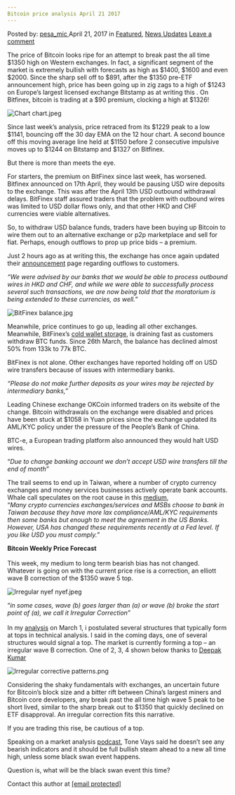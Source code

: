 ```yaml
---
Bitcoin price analysis April 21 2017
---
```

<article class="post-listing post-19352 post type-post status-publish format-standard has-post-thumbnail hentry category-deepdot-news category-news-updates tag-3676 tag-1966 tag-analysis tag-bitcoin tag-march tag-price">
    <div class="post-inner">
        <span>Posted by: <a href="https://www.deepdotweb.com/author/pesa_mic/" title="">pesa_mic </a></span>
    <span>April 21, 2017</span>
    <span>in <a href="https://www.deepdotweb.com/category/deepdot-news/" rel="category tag">Featured</a>, <a href="https://www.deepdotweb.com/category/news-updates/" rel="category tag">News Updates</a></span>
    <span><a href="https://www.deepdotweb.com/2017/04/21/bitcoin-price-analysis-march-21-2017/#respond">Leave a comment</a></span>
    </p>
    <div class="clear"></div>
    <div class="entry">
    <p>The price of Bitcoin looks ripe for an attempt to break past the all time $1350 high on Western exchanges. In fact, a significant segment of the market is extremely bullish with forecasts as high as $1400, $1600 and even $2000. Since the sharp sell off to $891, after the $1350 pre-ETF announcement high, price has been going up in zig zags to a high of $1243 on Europe’s largest licensed exchange Bitstamp as at writing this . On Bitfinex, bitcoin is trading at a $90 premium, clocking a high at $1326!</p>
    <p><img class="wp-image-19353" src="https://www.deepdotweb.com/wp-content/uploads/2017/04/chart-chart-jpeg.jpeg" alt="Chart chart.jpeg" srcset="https://www.deepdotweb.com/wp-content/uploads/2017/04/chart-chart-jpeg.jpeg 1640w, https://www.deepdotweb.com/wp-content/uploads/2017/04/chart-chart-jpeg-300x154.jpeg 300w, https://www.deepdotweb.com/wp-content/uploads/2017/04/chart-chart-jpeg-1024x524.jpeg 1024w" sizes="(max-width: 1640px) 100vw, 1640px" /></p>
    <p>Since last week’s analysis, price retraced from its $1229 peak to a low $1141, bouncing off the 30 day EMA on the 12 hour chart. A second bounce off this moving average line held at $1150 before 2 consecutive impulsive moves up to $1244 on Bitstamp and $1327 on Bitfinex.</p>
    <p>But there is more than meets the eye.</p>
    <p>For starters, the premium on BitFinex since last week, has worsened. Bitfinex announced on 17th April, they would be pausing USD wire deposits to the exchange. This was after the April 13th USD outbound withdrawal delays. BitFinex staff assured traders that the problem with outbound wires was limited to USD dollar flows only, and that other HKD and CHF currencies were viable alternatives.</p>
    <p>So, to withdraw USD balance funds, traders have been buying up Bitcoin to wire them out to an alternative exchange or p2p marketplace and sell for fiat. Perhaps, enough outflows to prop up price bids &#8211; a premium.</p>
    <p>Just 2 hours ago as at writing this, the exchange has once again updated their <a href="https://www.bitfinex.com/posts/201">announcement</a> page regarding outflows to customers.</p>
    <p><em>“We were advised by our banks that we would be able to process outbound wires in HKD and CHF, and while we were able to successfully process several such transactions, we are now being told that the moratorium is being extended to these currencies, as well.” </em></p>
    <p><em></p>
    <p></em> <img class="wp-image-19354" src="https://www.deepdotweb.com/wp-content/uploads/2017/04/bitfinex-balance-jpg.jpeg" alt="BitFinex balance.jpg" srcset="https://www.deepdotweb.com/wp-content/uploads/2017/04/bitfinex-balance-jpg.jpeg 1845w, https://www.deepdotweb.com/wp-content/uploads/2017/04/bitfinex-balance-jpg-300x92.jpeg 300w, https://www.deepdotweb.com/wp-content/uploads/2017/04/bitfinex-balance-jpg-1024x315.jpeg 1024w" sizes="(max-width: 1845px) 100vw, 1845px" /><em></p>
    <p></em> Meanwhile, price continues to go up, leading all other exchanges. Meanwhile, BitFinex’s <a href="https://bitinfocharts.com/bitcoin/address/3D2oetdNuZUqQHPJmcMDDHYoqkyNVsFk9r">cold wallet storage</a>, is draining fast as customers withdraw BTC funds. Since 26th March, the balance has declined almost 50% from 133k to 77k BTC.</p>
    <p>BitFinex is not alone. Other exchanges have reported holding off on USD wire transfers because of issues with intermediary banks.</p>
    <p><em>&#8220;Please do not make further deposits as your wires may be rejected by intermediary banks,&#8221;<br />
    </em></p>
    <p>Leading Chinese exchange OKCoin informed traders on its website of the change. Bitcoin withdrawals on the exchange were disabled and prices have been stuck at $1058 in Yuan prices since the exchange updated its AML/KYC policy under the pressure of the People’s Bank of China.</p>
    <p>BTC-e, a European trading platform also announced they would halt USD wires.</p>
    <p>“<em>Due to change banking account we don&#8217;t accept USD wire transfers till the end of month”</em></p>
    <p>The trail seems to end up in Taiwan, where a number of crypto currency exchanges and money services businesses actively operate bank accounts. Whale call speculates on the root cause in this <a href="https://medium.com/@whalecalls/taiwan-aml-reforms-usd-crypto-drama-15417cbcdf7b">medium</a>,<br />
    “<em>Many crypto currencies exchanges/services and MSBs choose to bank in Taiwan because they have more lax compliance/AML/KYC requirements then some banks but enough to meet the agreement in the US Banks. However, USA has changed these requirements recently at a Fed level. If you like USD you must comply.”</em></p>
    <p><strong>Bitcoin Weekly Price Forecast<br />
    </strong><br />
    This week, my medium to long term bearish bias has not changed. Whatever is going on with the current price rise is a correction, an elliott wave B correction of the $1350 wave 5 top.</p>
    <p><img class="wp-image-19355 aligncenter" src="https://www.deepdotweb.com/wp-content/uploads/2017/04/irregular-nyef-nyef-jpeg.jpeg" alt="Irregular nyef nyef.jpeg" srcset="https://www.deepdotweb.com/wp-content/uploads/2017/04/irregular-nyef-nyef-jpeg.jpeg 1724w, https://www.deepdotweb.com/wp-content/uploads/2017/04/irregular-nyef-nyef-jpeg-300x145.jpeg 300w, https://www.deepdotweb.com/wp-content/uploads/2017/04/irregular-nyef-nyef-jpeg-1024x494.jpeg 1024w" sizes="(max-width: 1724px) 100vw, 1724px" /></p>
    <p>“<em>in some cases, wave (b) goes larger than (a) or wave (b) broke the start point of (a), we call it Irregular Correction”<br />
    </em><br />
    In my <a href="https://www.deepdotweb.com/2017/03/01/bitcoin-price-analysis-march-1-2017/">analysis</a> on March 1, i postulated several structures that typically form at tops in technical analysis. I said in the coming days, one of several structures would signal a top. The market is currently forming a top &#8211; an irregular wave B correction. One of 2, 3, 4 shown below thanks to <a href="http://sweeglu.com/irregular-correction-of-elliott-wave-theory-explained-by-deepak-kumar/">Deepak Kumar</a></p>
    <p><img class="wp-image-19356 aligncenter" src="https://www.deepdotweb.com/wp-content/uploads/2017/04/irregular-corrective-patterns-png.png" alt="Irregular corrective patterns.png" srcset="https://www.deepdotweb.com/wp-content/uploads/2017/04/irregular-corrective-patterns-png.png 570w, https://www.deepdotweb.com/wp-content/uploads/2017/04/irregular-corrective-patterns-png-300x272.png 300w" sizes="(max-width: 570px) 100vw, 570px" /></p>
    <p>Considering the shaky fundamentals with exchanges, an uncertain future for Bitcoin’s block size and a bitter rift between China’s largest miners and Bitcoin core developers, any break past the all time high wave 5 peak to be short lived, similar to the sharp break out to $1350 that quickly declined on ETF disapproval. An irregular correction fits this narrative.</p>
    <p>If you are trading this rise, be cautious of a top.</p>
    <p>Speaking on a market analysis <a href="https://twitter.com/ToneVays/status/854785311494287360">podcast</a>, Tone Vays said he doesn&#8217;t see any bearish indicators and it should be full bullish steam ahead to a new all time high, unless some black swan event happens.</p>
    <p>Question is, what will be the black swan event this time?</p>
    <p>Contact this author at <a href="/cdn-cgi/l/email-protection" class="__cf_email__" data-cfemail="bbd9d2cfd8d4d2d5d6dac9d0decfdad5dad7c2c8cffbdcd6dad2d795d8d4d6">[email&#160;protected]</a></p>
    </div>
    <span style="display:none"><a href="https://www.deepdotweb.com/tag/2017/" rel="tag">2017</a> <a href="https://www.deepdotweb.com/tag/21/" rel="tag">21</a> <a href="https://www.deepdotweb.com/tag/analysis/" rel="tag">analysis</a> <a href="https://www.deepdotweb.com/tag/bitcoin/" rel="tag">bitcoin</a> <a href="https://www.deepdotweb.com/tag/march/" rel="tag">march</a> <a href="https://www.deepdotweb.com/tag/price/" rel="tag">price</a></span> <span style="display:none" class="updated">2017-04-21</span>
    <div style="display:none" class="vcard author" itemprop="author" itemscope itemtype="http://schema.org/Person"><strong class="fn" itemprop="name"><a href="https://www.deepdotweb.com/author/pesa_mic/" title="Posts by pesa_mic" rel="author">pesa_mic</a></strong></div>
    </div>
</article>

